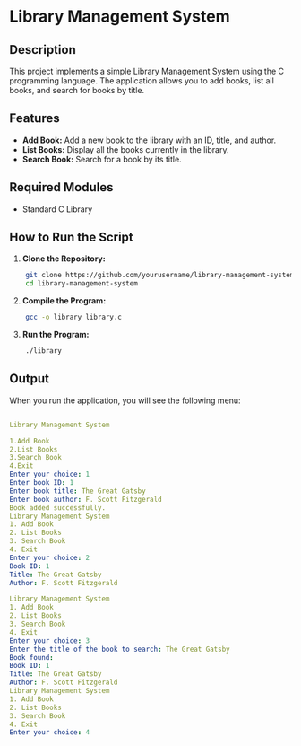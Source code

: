# Library Management System

## Description

This project implements a simple Library Management System using the C programming language. The application allows you to add books, list all books, and search for books by title.

## Features

- **Add Book:** Add a new book to the library with an ID, title, and author.
- **List Books:** Display all the books currently in the library.
- **Search Book:** Search for a book by its title.

## Required Modules

- Standard C Library

## How to Run the Script

1. **Clone the Repository:**

```sh
    git clone https://github.com/yourusername/library-management-system.git
    cd library-management-system
```

2. **Compile the Program:**

```sh
    gcc -o library library.c
```

3. **Run the Program:**

```sh
    ./library
```

## Output

When you run the application, you will see the following menu:
```yaml

Library Management System

1.Add Book
2.List Books
3.Search Book
4.Exit
Enter your choice: 1
Enter book ID: 1
Enter book title: The Great Gatsby
Enter book author: F. Scott Fitzgerald
Book added successfully.
Library Management System
1. Add Book
2. List Books
3. Search Book
4. Exit
Enter your choice: 2
Book ID: 1
Title: The Great Gatsby
Author: F. Scott Fitzgerald

Library Management System
1. Add Book
2. List Books
3. Search Book
4. Exit
Enter your choice: 3
Enter the title of the book to search: The Great Gatsby
Book found:
Book ID: 1
Title: The Great Gatsby
Author: F. Scott Fitzgerald
Library Management System
1. Add Book
2. List Books
3. Search Book
4. Exit
Enter your choice: 4

```
